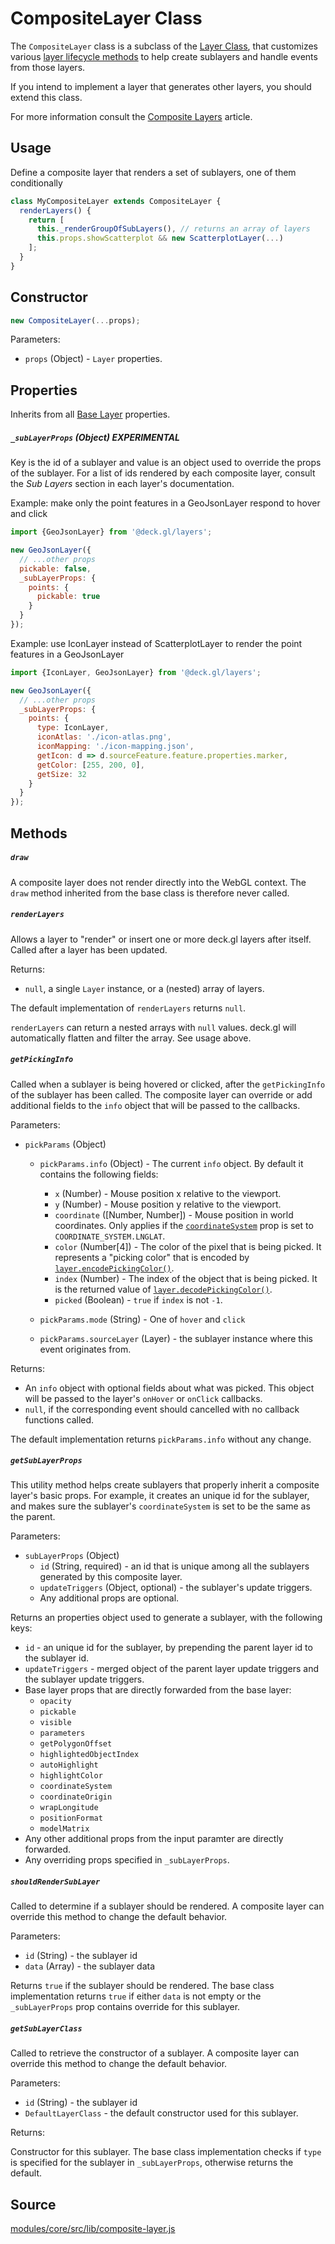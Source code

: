 # CompositeLayer Class

The `CompositeLayer` class is a subclass of the [Layer Class](/docs/api-reference/layer.md), that customizes various [layer lifecycle methods](/docs/developer-guide/custom-layers/layer-lifecycle.md) to help create sublayers and handle events from those layers.

If you intend to implement a layer that generates other layers, you should extend this class.

For more information consult the [Composite Layers](/docs/developer-guide/custom-layers/composite-layers.md) article.


## Usage

Define a composite layer that renders a set of sublayers, one of them conditionally

```js
class MyCompositeLayer extends CompositeLayer {
  renderLayers() {
    return [
      this._renderGroupOfSubLayers(), // returns an array of layers
      this.props.showScatterplot && new ScatterplotLayer(...)
    ];
  }
}
```


## Constructor

```js
new CompositeLayer(...props);
```

Parameters:

* `props` (Object) - `Layer` properties.


## Properties

Inherits from all [Base Layer](/docs/api-reference/layer.md) properties.

##### `_subLayerProps` (Object) **EXPERIMENTAL**

Key is the id of a sublayer and value is an object used to override the props of the sublayer. For a list of ids rendered by each composite layer, consult the *Sub Layers* section in each layer's documentation.

Example: make only the point features in a GeoJsonLayer respond to hover and click

```js
import {GeoJsonLayer} from '@deck.gl/layers';

new GeoJsonLayer({
  // ...other props
  pickable: false,
  _subLayerProps: {
    points: {
      pickable: true
    }
  }
});
```

Example: use IconLayer instead of ScatterplotLayer to render the point features in a GeoJsonLayer

```js
import {IconLayer, GeoJsonLayer} from '@deck.gl/layers';

new GeoJsonLayer({
  // ...other props
  _subLayerProps: {
    points: {
      type: IconLayer,
      iconAtlas: './icon-atlas.png',
      iconMapping: './icon-mapping.json',
      getIcon: d => d.sourceFeature.feature.properties.marker,
      getColor: [255, 200, 0],
      getSize: 32
    }
  }
});
```


## Methods

##### `draw`

A composite layer does not render directly into the WebGL context. The `draw` method inherited from the base class is therefore never called.

##### `renderLayers`

Allows a layer to "render" or insert one or more deck.gl layers after itself.
Called after a layer has been updated.

Returns:

* `null`, a single `Layer` instance, or a (nested) array of layers.

The default implementation of `renderLayers` returns `null`.

`renderLayers` can return a nested arrays with `null` values. deck.gl will automatically flatten and filter the array. See usage above.


##### `getPickingInfo`

Called when a sublayer is being hovered or clicked, after the `getPickingInfo`
of the sublayer has been called.
The composite layer can override or add additional fields to the `info` object
that will be passed to the callbacks.

Parameters:

* `pickParams` (Object)
  + `pickParams.info` (Object) - The current `info` object. By default it contains the
  following fields:

    - `x` (Number) - Mouse position x relative to the viewport.
    - `y` (Number) - Mouse position y relative to the viewport.
    - `coordinate` ([Number, Number]) - Mouse position in world coordinates. Only applies if the
      [`coordinateSystem`](/docs/api-reference/layer.md#-projectionmode-number-optional-)
      prop is set to `COORDINATE_SYSTEM.LNGLAT`.
    - `color` (Number[4]) - The color of the pixel that is being picked. It represents a
      "picking color" that is encoded by
      [`layer.encodePickingColor()`](/docs/api-reference/layer.md#-encodepickingcolor-).
    - `index` (Number) - The index of the object that is being picked. It is the returned
      value of
      [`layer.decodePickingColor()`](/docs/api-reference/layer.md#-decodepickingcolor-).
    - `picked` (Boolean) - `true` if `index` is not `-1`.
  + `pickParams.mode` (String) - One of `hover` and `click`
  + `pickParams.sourceLayer` (Layer) - the sublayer instance where this event originates from.

Returns:

* An `info` object with optional fields about what was picked. This object will be passed to the layer's `onHover` or `onClick` callbacks.
* `null`, if the corresponding event should cancelled with no callback functions called.

The default implementation returns `pickParams.info` without any change.


##### `getSubLayerProps`

This utility method helps create sublayers that properly inherit a composite layer's basic props. For example, it creates an unique id for the sublayer, and makes sure the sublayer's `coordinateSystem` is set to be the same as the parent.

Parameters:

* `subLayerProps` (Object)
  + `id` (String, required) - an id that is unique among all the sublayers generated by this composite layer.
  + `updateTriggers` (Object, optional) - the sublayer's update triggers.
  + Any additional props are optional.

Returns an properties object used to generate a sublayer, with the following keys:

* `id` - an unique id for the sublayer, by prepending the parent layer id to the sublayer id.
* `updateTriggers` - merged object of the parent layer update triggers and the sublayer update triggers.
* Base layer props that are directly forwarded from the base layer:
  + `opacity`
  + `pickable`
  + `visible`
  + `parameters`
  + `getPolygonOffset`
  + `highlightedObjectIndex`
  + `autoHighlight`
  + `highlightColor`
  + `coordinateSystem`
  + `coordinateOrigin`
  + `wrapLongitude`
  + `positionFormat`
  + `modelMatrix`
* Any other additional props from the input paramter are directly forwarded.
* Any overriding props specified in `_subLayerProps`.


##### `shouldRenderSubLayer`

Called to determine if a sublayer should be rendered.
A composite layer can override this method to change the default behavior.

Parameters:

* `id` (String) - the sublayer id
* `data` (Array) - the sublayer data

Returns `true` if the sublayer should be rendered. The base class implementation returns `true` if either `data` is not empty or the `_subLayerProps` prop contains override for this sublayer.


##### `getSubLayerClass`

Called to retrieve the constructor of a sublayer.
A composite layer can override this method to change the default behavior.

Parameters:

* `id` (String) - the sublayer id
* `DefaultLayerClass` - the default constructor used for this sublayer.

Returns:

Constructor for this sublayer. The base class implementation checks if `type` is specified for the sublayer in `_subLayerProps`, otherwise returns the default.


## Source

[modules/core/src/lib/composite-layer.js](https://github.com/uber/deck.gl/blob/7.0-release/modules/core/src/lib/composite-layer.js)
